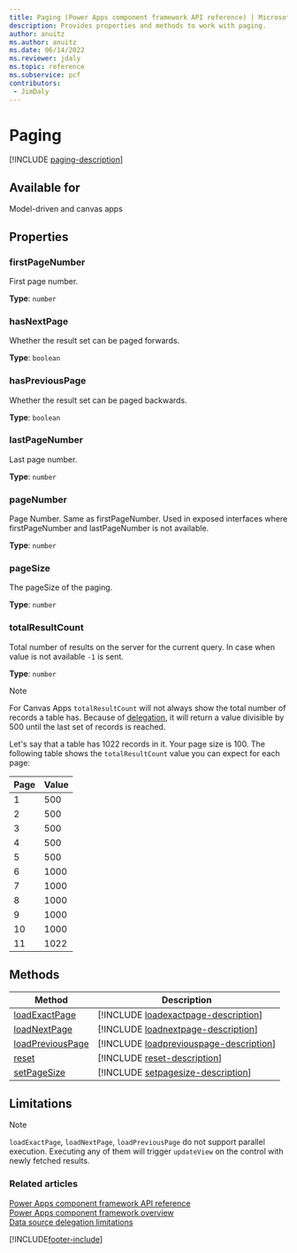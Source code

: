```yaml
---
title: Paging (Power Apps component framework API reference) | Microsoft Docs
description: Provides properties and methods to work with paging.
author: anuitz
ms.author: anuitz
ms.date: 06/14/2022
ms.reviewer: jdaly
ms.topic: reference
ms.subservice: pcf
contributors:
 - JimDaly
---
```


# Paging

[!INCLUDE [paging-description](includes/paging-description.md)]

## Available for

Model-driven and canvas apps

## Properties

### firstPageNumber

First page number.

**Type**: `number`

### hasNextPage

Whether the result set can be paged forwards.

**Type**: `boolean`

### hasPreviousPage

Whether the result set can be paged backwards.

**Type**: `boolean`

### lastPageNumber

Last page number.

**Type**: `number`

### pageNumber

Page Number. Same as firstPageNumber. Used in exposed interfaces where firstPageNumber and lastPageNumber is not available.

**Type**: `number`

### pageSize

The pageSize of the paging.

**Type**: `number`

### totalResultCount

Total number of results on the server for the current query.
In case when value is not available `-1` is sent.

**Type**: `number`

> [!NOTE]
> For Canvas Apps `totalResultCount` will not always show the total number of records a table has. Because of [delegation](../../../maker/canvas-apps/delegation-overview.md), it will return a value divisible by 500 until the last set of records is reached.
>
>Let's say that a table has 1022 records in it. Your page size is 100. The following table shows the `totalResultCount` value you can expect for each page:
>
>|Page  |Value  |
>|----|----|
>|1|500|
>|2|500|
>|3|500|
>|4|500|
>|5|500|
>|6|1000|
>|7|1000|
>|8|1000|
>|9|1000|
>|10|1000|
>|11|1022|

## Methods

| Method                                         | Description                                                                                |
| ---------------------------------------------- | ------------------------------------------------------------------------------------------ |
| [loadExactPage](paging/loadExactPage.md)       | [!INCLUDE [loadexactpage-description](paging/includes/loadexactpage-description.md)]       |
| [loadNextPage](paging/loadnextpage.md)         | [!INCLUDE [loadnextpage-description](paging/includes/loadnextpage-description.md)]         |
| [loadPreviousPage](paging/loadpreviouspage.md) | [!INCLUDE [loadpreviouspage-description](paging/includes/loadpreviouspage-description.md)] |
| [reset](paging/reset.md)                       | [!INCLUDE [reset-description](paging/includes/reset-description.md)]                       |
| [setPageSize](paging/setpagesize.md)           | [!INCLUDE [setpagesize-description](paging/includes/setpagesize-description.md)]           |

## Limitations

> [!NOTE]
> `loadExactPage`, `loadNextPage`, `loadPreviousPage` do not support parallel execution.
> Executing any of them will trigger `updateView` on the control with newly fetched results.

### Related articles

[Power Apps component framework API reference](../reference/index.md)<br/>
[Power Apps component framework overview](../overview.md)<br/>
[Data source delegation limitations](../../../maker/canvas-apps/delegation-overview.md#changing-the-limit)

[!INCLUDE[footer-include](../../../includes/footer-banner.md)]
